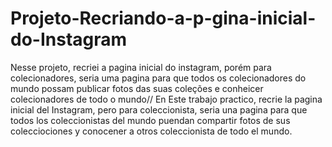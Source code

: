 # Projeto-Recriando-a-p-gina-inicial-do-Instagram
Nesse projeto, recriei a pagina inicial do instagram, porém para colecionadores, seria uma pagina para que todos os colecionadores do mundo possam publicar fotos das suas coleções e conheicer colecionadores de todo o mundo// En Este trabajo practico, recrie la pagina inicial del Instagram, pero para coleccionista, seria una pagina para que todos los coleccionistas del mundo puendan compartir fotos de sus colecciociones y conocener a otros coleccionista de todo el mundo.
